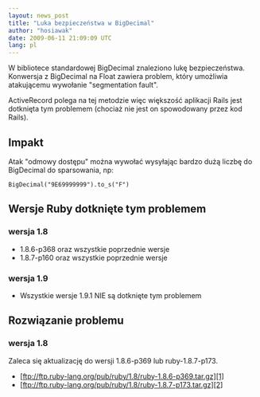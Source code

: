 ```yaml
---
layout: news_post
title: "Luka bezpieczeństwa w BigDecimal"
author: "hosiawak"
date: 2009-06-11 21:09:09 UTC
lang: pl
---
```


W bibliotece standardowej BigDecimal znaleziono lukę bezpieczeństwa.
Konwersja z BigDecimal na Float zawiera problem, który umożliwia
atakującemu wywołanie \"segmentation fault\".

ActiveRecord polega na tej metodzie więc większość aplikacji Rails jest
dotknięta tym problemem (chociaż nie jest on spowodowany przez kod
Rails).

## Impakt

Atak \"odmowy dostępu\" można wywołać wysyłając bardzo dużą liczbę do
BigDecimal do sparsowania, np:


    BigDecimal("9E69999999").to_s("F")

## Wersje Ruby dotknięte tym problemem

### wersja 1.8

* 1\.8.6-p368 oraz wszystkie poprzednie wersje
* 1\.8.7-p160 oraz wszystkie poprzednie wersje

### wersja 1.9

* Wszystkie wersje 1.9.1 NIE są dotknięte tym problemem

## Rozwiązanie problemu

### wersja 1.8

Zaleca się aktualizację do wersji 1.8.6-p369 lub ruby-1.8.7-p173.

* [ftp://ftp.ruby-lang.org/pub/ruby/1.8/ruby-1.8.6-p369.tar.gz][1]
* [ftp://ftp.ruby-lang.org/pub/ruby/1.8/ruby-1.8.7-p173.tar.gz][2]



[1]: ftp://ftp.ruby-lang.org/pub/ruby/1.8/ruby-1.8.6-p369.tar.gz
[2]: ftp://ftp.ruby-lang.org/pub/ruby/1.8/ruby-1.8.7-p173.tar.gz
